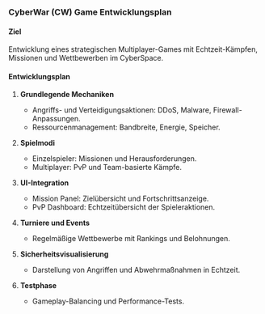 ### CyberWar (CW) Game Entwicklungsplan

#### Ziel
Entwicklung eines strategischen Multiplayer-Games mit Echtzeit-Kämpfen, Missionen und Wettbewerben im CyberSpace.

#### Entwicklungsplan
1. **Grundlegende Mechaniken**
   - Angriffs- und Verteidigungsaktionen: DDoS, Malware, Firewall-Anpassungen.
   - Ressourcenmanagement: Bandbreite, Energie, Speicher.

2. **Spielmodi**
   - Einzelspieler: Missionen und Herausforderungen.
   - Multiplayer: PvP und Team-basierte Kämpfe.

3. **UI-Integration**
   - Mission Panel: Zielübersicht und Fortschrittsanzeige.
   - PvP Dashboard: Echtzeitübersicht der Spieleraktionen.

4. **Turniere und Events**
   - Regelmäßige Wettbewerbe mit Rankings und Belohnungen.

5. **Sicherheitsvisualisierung**
   - Darstellung von Angriffen und Abwehrmaßnahmen in Echtzeit.

6. **Testphase**
   - Gameplay-Balancing und Performance-Tests.


